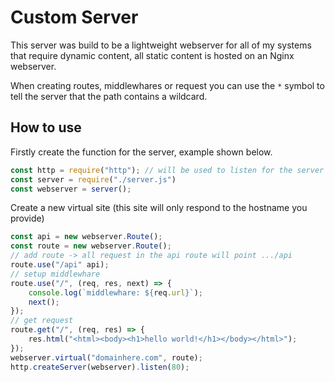 # Custom Server
This server was build to be a lightweight webserver for all of my systems that require dynamic content, all static content is hosted on an Nginx webserver.

When creating routes, middlewhares or request you can use the `*` symbol to tell the server that the path contains a wildcard.

## How to use
Firstly create the function for the server, example shown below.
```javascript
const http = require("http"); // will be used to listen for the server
const server = require("./server.js")
const webserver = server();
```
Create a new virtual site (this site will only respond to the hostname you provide)
```javascript
const api = new webserver.Route();
const route = new webserver.Route();
// add route -> all request in the api route will point .../api
route.use("/api" api);
// setup middlewhare
route.use("/", (req, res, next) => {
    console.log(`middlewhare: ${req.url}`);
    next();
});
// get request
route.get("/", (req, res) => {
    res.html("<html><body><h1>hello world!</h1></body></html>");
});
webserver.virtual("domainhere.com", route);
http.createServer(webserver).listen(80);
```